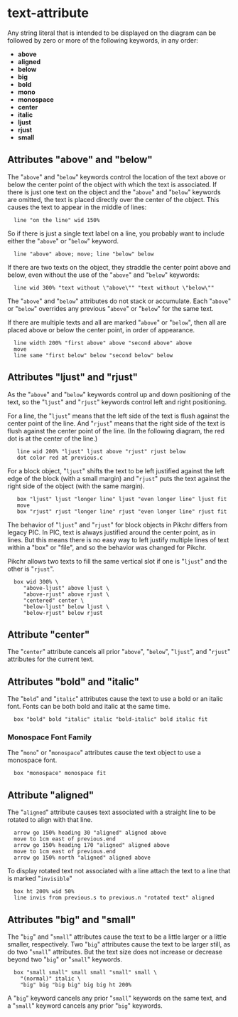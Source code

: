 # text-attribute

Any string literal that is intended to be displayed on the
diagram can be followed by zero or more of the following
keywords, in any order:

  * **above**
  * **aligned**
  * **below**
  * **big**
  * **bold**
  * **mono**
  * **monospace**
  * **center**
  * **italic**
  * **ljust**
  * **rjust**
  * **small**

## Attributes "above" and "below"

The "`above`" and "`below`" keywords control the location of the
text above or below the center point of the object with which
the text is associated.  If there is just one text on the object
and the "`above`" and "`below`" keywords are omitted, the text is
placed directly over the center of the object.  This causes
the text to appear in the middle of lines:

~~~~ pikchr indent
  line "on the line" wid 150%
~~~~

So if there is just a single text label on a line, you probably
want to include either the "`above`" or "`below`" keyword.

~~~~ pikchr indent
  line "above" above; move; line "below" below
~~~~

If there are two texts on the object, they straddle the center point
above and below, even without the use of the "`above`" and "`below`"
keywords:

~~~~ pikchr indent
  line wid 300% "text without \"above\"" "text without \"below\""
~~~~

The "`above`" and "`below`" attributes do not stack or accumulate.
Each "`above`" or "`below`" overrides any previous "`above`" or "`below`"
for the same text.

If there are multiple texts and all are marked "`above`" or "`below`", then
all are placed above or below the center point, in order of appearance.

~~~~ pikchr indent
  line width 200% "first above" above "second above" above
  move
  line same "first below" below "second below" below
~~~~

## Attributes "ljust" and "rjust"

As the "`above`" and "`below`" keywords control up and down positioning of
the text, so the "`ljust`" and "`rjust`" keywords control left and right
positioning.

For a line, the "`ljust`" means that the left side of the text is flush
against the center point of the line.  And "`rjust`" means that the right
side of the text is flush against the center point of the line.
(In the following diagram, the red dot is at the center of the line.)

~~~~ pikchr indent
   line wid 200% "ljust" ljust above "rjust" rjust below
   dot color red at previous.c
~~~~

For a block object, "`ljust`" shifts the text to be left justified
against the left edge of the block (with a small margin) and
"`rjust`" puts the text against the right side of the object (with
the same margin).

~~~~ pikchr indent
   box "ljust" ljust "longer line" ljust "even longer line" ljust fit
   move
   box "rjust" rjust "longer line" rjust "even longer line" rjust fit
~~~~

The behavior of "`ljust`" and "`rjust`" for block objects in Pikchr differs
from legacy PIC.
In PIC, text is always justified around the center point, as in lines.
But this means there is no easy way to left justify multiple lines of
text within a "box" or "file", and so the behavior was changed for
Pikchr.

Pikchr allows two texts to fill the same vertical slot if one is
"`ljust`" and the other is "`rjust`".

~~~~ pikchr indent
  box wid 300% \
     "above-ljust" above ljust \
     "above-rjust" above rjust \
     "centered" center \
     "below-ljust" below ljust \
     "below-rjust" below rjust
~~~~

## Attribute "center"

The "`center`" attribute cancels all prior "`above`", "`below`",
"`ljust`", and "`rjust`" attributes for the current text.

## Attributes "bold" and "italic"

The "`bold`" and "`italic`" attributes cause the text to use a bold or
an italic font.  Fonts can be both bold and italic at the same time.

~~~~ pikchr indent
  box "bold" bold "italic" italic "bold-italic" bold italic fit
~~~~

### Monospace Font Family <a id="font-family"></a>

The "`mono`" or "`monospace`" attributes cause the text object to use a
monospace font.

~~~~ pikchr indent toggle
  box "monospace" monospace fit
~~~~

## Attribute "aligned"

The "`aligned`" attribute causes text associated with a straight line
to be rotated to align with that line.

~~~~ pikchr indent
  arrow go 150% heading 30 "aligned" aligned above
  move to 1cm east of previous.end
  arrow go 150% heading 170 "aligned" aligned above
  move to 1cm east of previous.end
  arrow go 150% north "aligned" aligned above
~~~~

To display rotated text not associated with a line attach the
text to a line that is marked "`invisible`"

~~~~ pikchr indent
  box ht 200% wid 50%
  line invis from previous.s to previous.n "rotated text" aligned
~~~~

## Attributes "big" and "small"

The "`big`" and "`small`" attributes cause the text to be a little larger
or a little smaller, respectively.  Two "`big`" attributes cause the
text to be larger still, as do two "`small`" attributes.  But the text
size does not increase or decrease beyond two "`big`" or "`small`" keywords.

~~~~ pikchr indent
  box "small small" small small "small" small \
    "(normal)" italic \
    "big" big "big big" big big ht 200%
~~~~

A "`big`" keyword cancels any prior "`small`" keywords on the same text,
and a "`small`" keyword cancels any prior "`big`" keywords.
